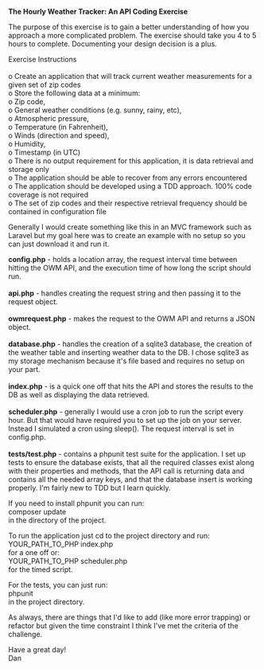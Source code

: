 <strong>The Hourly Weather Tracker: An API Coding Exercise</strong>

<p>The purpose of this exercise is to gain a better understanding of how you approach a more complicated problem. The exercise should take you 4 to 5 hours to complete. Documenting your design decision is a plus.

Exercise Instructions <br>
<br>o    Create an application that will track current weather measurements for a given set of zip codes
<br>o    Store the following data at a minimum:
<br>o    Zip code,
<br>o    General weather conditions (e.g. sunny, rainy, etc),
<br>o    Atmospheric pressure,
<br>o    Temperature (in Fahrenheit),
<br>o    Winds (direction and speed),
<br>o    Humidity,
<br>o    Timestamp (in UTC)
<br>o    There is no output requirement for this application, it is data retrieval and storage only
<br>o    The application should be able to recover from any errors encountered
<br>o    The application should be developed using a TDD approach. 100% code coverage is not required
<br>o     The set of zip codes and their respective retrieval frequency should be contained in configuration file
</p>


<p>
Generally I would create something like this in an MVC framework such as Laravel but my goal here was to create an example with no setup so you can just download it and run it.

<strong>config.php</strong> - holds a location array, the request interval time between hitting the OWM API, and the execution time of how long the script should run.<br><br>
<strong>api.php</strong> - handles creating the request string and then passing it to the request object.<br><br>
<strong>owmrequest.php</strong> - makes the request to the OWM API and returns a JSON object.<br><br>
<strong>database.php</strong> - handles the creation of a sqlite3 database, the creation of the weather table and inserting weather data to the DB. I chose sqlite3 as my storage mechanism because it's file based and requires no setup on your part.<br><br>
<strong>index.php</strong> - is a quick one off that hits the API and stores the results to the DB as well as displaying the data retrieved.<br><br>
<strong>scheduler.php</strong> - generally I would use a cron job to run the script every hour. But that would have required you to set up the job on your server. Instead I simulated a cron using sleep(). The request interval is set in config.php.<br><br>
<strong>tests/test.php</strong> - contains a phpunit test suite for the application.  I set up tests to ensure the database exists, that all the required classes exist along with their properties and methods, that the API call is returning data and contains all the needed array keys, and that the database insert is working properly. I'm fairly new to TDD but I learn quickly. <br>

If you need to install phpunit you can run:<br>
composer update<br>
in the directory of the project.<br>

To run the application just cd to the project directory and run: <br>
YOUR_PATH_TO_PHP index.php <br>
for a one off or: <br>
YOUR_PATH_TO_PHP scheduler.php <br>
for the timed script. <br>

For the tests, you can just run: <br>
phpunit <br>
in the project directory.<br>

As always, there are things that I'd like to add (like more error trapping) or refactor but given the time constraint I think I've met the criteria of the challenge. <br>

Have a great day!<br>
Dan

</p>
